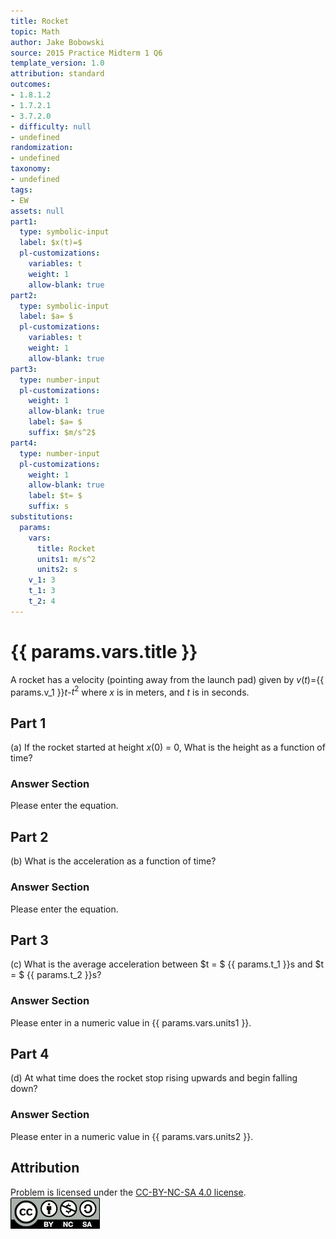```yaml
---
title: Rocket
topic: Math
author: Jake Bobowski
source: 2015 Practice Midterm 1 Q6
template_version: 1.0
attribution: standard
outcomes:
- 1.8.1.2
- 1.7.2.1
- 3.7.2.0
- difficulty: null
- undefined
randomization:
- undefined
taxonomy:
- undefined
tags:
- EW
assets: null
part1:
  type: symbolic-input
  label: $x(t)=$
  pl-customizations:
    variables: t
    weight: 1
    allow-blank: true
part2:
  type: symbolic-input
  label: $a= $
  pl-customizations:
    variables: t
    weight: 1
    allow-blank: true
part3:
  type: number-input
  pl-customizations:
    weight: 1
    allow-blank: true
    label: $a= $
    suffix: $m/s^2$
part4:
  type: number-input
  pl-customizations:
    weight: 1
    allow-blank: true
    label: $t= $
    suffix: s
substitutions:
  params:
    vars:
      title: Rocket
      units1: m/s^2
      units2: s
    v_1: 3
    t_1: 3
    t_2: 4
---
```

# {{ params.vars.title }}
A rocket has a velocity (pointing away from the launch pad) given by $v(t)$={{ params.v_1 }}$t$-$t^2$
where $x$ is in meters, and $t$ is in seconds.
## Part 1

(a) If the rocket started at height $x(0)$ = 0, What is the height as a function of time?

### Answer Section

Please enter the equation.
## Part 2

(b) What is the acceleration as a function of time?

### Answer Section

Please enter the equation.
## Part 3

(c) What is the average acceleration between $t = $ {{ params.t_1 }}s and $t = $ {{ params.t_2 }}s?

### Answer Section

Please enter in a numeric value in {{ params.vars.units1 }}.
## Part 4

(d) At what time does the rocket stop rising upwards and begin falling down?

### Answer Section

Please enter in a numeric value in {{ params.vars.units2 }}.

## Attribution

Problem is licensed under the [CC-BY-NC-SA 4.0 license](https://creativecommons.org/licenses/by-nc-sa/4.0/).<br> ![The Creative Commons 4.0 license requiring attribution-BY, non-commercial-NC, and share-alike-SA license.](https://raw.githubusercontent.com/firasm/bits/master/by-nc-sa.png)